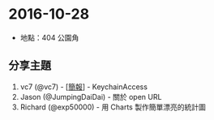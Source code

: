 # 2016-10-28

- 地點：404 公園角

## 分享主題

1. vc7 (@vc7) - [[簡報]()] - KeychainAccess
2. Jason (@JumpingDaiDai) - 關於 open URL
3. Richard (@exp50000) - 用 Charts 製作簡單漂亮的統計圖